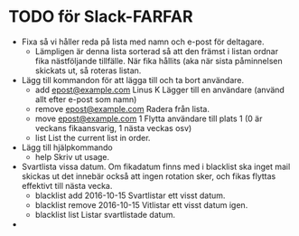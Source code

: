 TODO för Slack-FARFAR
=====================

 * Fixa så vi håller reda på lista med namn och e-post för deltagare.
   * Lämpligen är denna lista sorterad så att den främst i listan ordnar fika
     nästföljande tillfälle. När fika hållits (aka när sista påminnelsen skickats
     ut, så roteras listan.
 * Lägg till kommandon för att lägga till och ta bort användare.
   * add epost@example.com Linus K
     Lägger till en användare (använd allt efter e-post som namn)
   * remove epost@example.com
     Radera från lista. 
   * move epost@example.com 1
     Flytta användare till plats 1 (0 är veckans fikaansvarig, 1 nästa veckas osv)
   * list
     List the current list in order.
 * Lägg till hjälpkommando
   * help
     Skriv ut usage.
 * Svartlista vissa datum. Om fikadatum finns med i blacklist ska inget mail skickas ut
   det innebär också att ingen rotation sker, och fikas flyttas effektivt till nästa vecka.
   * blacklist add 2016-10-15
     Svartlistar ett visst datum.
   * blacklist remove 2016-10-15
     Vitlistar ett visst datum igen.
   * blacklist list
     Listar svartlistade datum.
 * 
